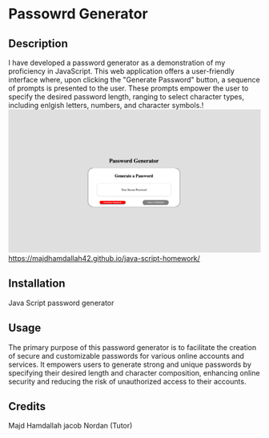 # Passowrd Generator

## Description

I have developed a password generator as a demonstration of my proficiency in JavaScript. This web application offers a user-friendly interface where, upon clicking the "Generate Password" button, a sequence of prompts is presented to the user. These prompts empower the user to specify the desired password length, ranging to select character types, including enlgish letters, numbers, and  character symbols.! ![Alt text](<Screen Shot 2023-09-07 at 8.50.10 PM.png>) https://majdhamdallah42.github.io/java-script-homework/
## Installation
Java Script password generator 


## Usage
The primary purpose of this password generator is to facilitate the creation of secure and customizable passwords for various online accounts and services. It empowers users to generate strong and unique passwords by specifying their desired length and character composition, enhancing online security and reducing the risk of unauthorized access to their accounts. 

## Credits

Majd Hamdallah
jacob Nordan (Tutor)